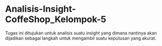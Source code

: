 # Analisis-Insight-CoffeShop_Kelompok-5
Tugas ini ditujukan untuk analisis suatu insight yang dimana nantinya akan dijadikan sebagai langkah untuk mengambil suatu keputusan yang akurat.
